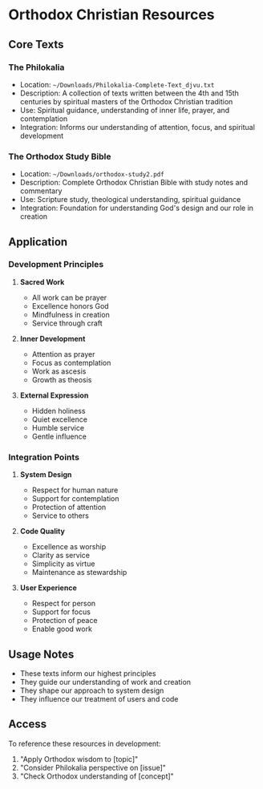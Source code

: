 # Orthodox Christian Resources

## Core Texts

### The Philokalia
- Location: `~/Downloads/Philokalia-Complete-Text_djvu.txt`
- Description: A collection of texts written between the 4th and 15th centuries by spiritual masters of the Orthodox Christian tradition
- Use: Spiritual guidance, understanding of inner life, prayer, and contemplation
- Integration: Informs our understanding of attention, focus, and spiritual development

### The Orthodox Study Bible
- Location: `~/Downloads/orthodox-study2.pdf`
- Description: Complete Orthodox Christian Bible with study notes and commentary
- Use: Scripture study, theological understanding, spiritual guidance
- Integration: Foundation for understanding God's design and our role in creation

## Application

### Development Principles
1. **Sacred Work**
   - All work can be prayer
   - Excellence honors God
   - Mindfulness in creation
   - Service through craft

2. **Inner Development**
   - Attention as prayer
   - Focus as contemplation
   - Work as ascesis
   - Growth as theosis

3. **External Expression**
   - Hidden holiness
   - Quiet excellence
   - Humble service
   - Gentle influence

### Integration Points
1. **System Design**
   - Respect for human nature
   - Support for contemplation
   - Protection of attention
   - Service to others

2. **Code Quality**
   - Excellence as worship
   - Clarity as service
   - Simplicity as virtue
   - Maintenance as stewardship

3. **User Experience**
   - Respect for person
   - Support for focus
   - Protection of peace
   - Enable good work

## Usage Notes
- These texts inform our highest principles
- They guide our understanding of work and creation
- They shape our approach to system design
- They influence our treatment of users and code

## Access
To reference these resources in development:
1. "Apply Orthodox wisdom to [topic]"
2. "Consider Philokalia perspective on [issue]"
3. "Check Orthodox understanding of [concept]" 
